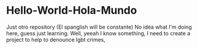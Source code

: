 # Hello-World-Hola-Mundo
Just otro repository (El spanglish will be constante)
No idea what I'm doing here, guess just learning. 
Well, yeeah I know something, I need to create a project to help to denounce lgbt crimes, 
